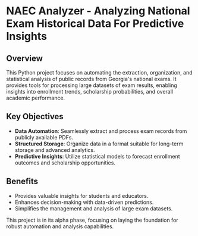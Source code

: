 # NAEC Analyzer - Analyzing National Exam Historical Data For Predictive Insights

## Overview

This Python project focuses on automating the extraction, organization, and statistical analysis of public records from
Georgia's national exams. It provides tools for processing large datasets of exam results, enabling insights into
enrollment trends, scholarship probabilities, and overall academic performance.

## Key Objectives

- **Data Automation**: Seamlessly extract and process exam records from publicly available PDFs.
- **Structured Storage**: Organize data in a format suitable for long-term storage and advanced analytics.
- **Predictive Insights**: Utilize statistical models to forecast enrollment outcomes and scholarship opportunities.

## Benefits

- Provides valuable insights for students and educators.
- Enhances decision-making with data-driven predictions.
- Simplifies the management and analysis of large exam datasets.

This project is in its alpha phase, focusing on laying the foundation for robust automation and analysis capabilities.